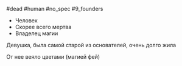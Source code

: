 #dead #human #no_spec #9_founders

- Человек
- Скорее всего мертва
- Владелец магии

Девушка, была самой старой из основателей, очень долго жила

От нее веяло цветами (магией фей)
